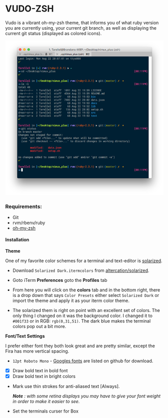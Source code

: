 # VUDO-ZSH
Vudo is a vibrant oh-my-zsh theme, that informs you of what ruby version you are
currently using, your current git branch, as well as displaying the current git
status (displayed as colored icons).

![](vudo_theme.png)

### Requirements:
  + Git
  + rvm/rbenv/ruby
  + [oh-my-zsh](https://github.com/robbyrussell/oh-my-zsh)

#### Installation

**Theme**

  One of my favorite color schemes for a terminal and text-editor is [solarized](http://ethanschoonover.com/solarized).

  + Download `Solarized Dark.itermcolors` from [altercation/solarized](https://github.com/altercation/solarized/tree/master/iterm2-colors-solarized).

  + Goto iTerm **Preferences** goto the **Profiles** tab
  + From here you will click on the **colors** tab and in the bottom right, there is a drop down that says `Color Presets` either select `Solarized Dark` or import the theme and apply it as your iterm color theme.
  + The solarized them is right on point with an excellent set of colors.
    The only thing I changed on it was the background color. I changed it to `#001f33` or in RGB: `rgb(0,31,51)`. The dark blue makes the terminal colors pop out a bit more.

**Font/Text Settings**

  I prefer either font they both look great and are pretty similar, except the Fira has more vertical spacing.

  + `12pt Roboto Mono` - [Googles fonts](https://github.com/google/fonts/tree/master/apache/robotomono) are listed on github for download.
  + [x] Draw bold text in bold font
  + [x] Draw bold text in bright colors
  + Mark use thin strokes for anti-aliased text [Always].

    ***Note*** *: with some retina displays you may have to give your font weight in order to make it easier to see.*
  + Set the terminals curser for Box
